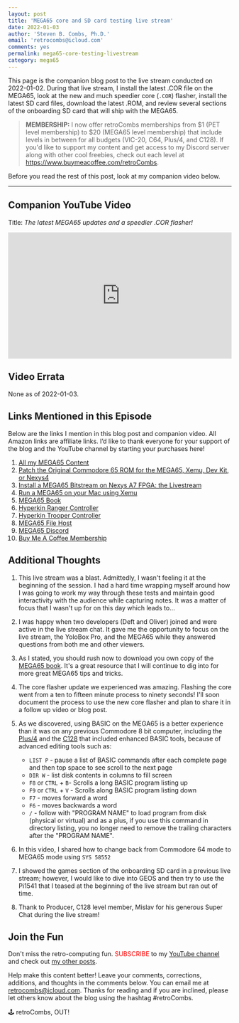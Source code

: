 ```yaml
---
layout: post
title: 'MEGA65 core and SD card testing live stream'
date: 2022-01-03
author: 'Steven B. Combs, Ph.D.'
email: 'retrocombs@icloud.com'
comments: yes
permalink: mega65-core-testing-livestream
category: mega65
---
```


This page is the companion blog post to the live stream conducted on 2022-01-02. During that live stream, I install the latest .COR file on the MEGA65, look at the new and much speedier core (`.COR`) flasher, install the latest SD card files, download the latest .ROM, and review several sections of the onboarding SD card that will ship with the MEGA65.

> **MEMBERSHIP:** I now offer retroCombs memberships from $1 (PET level membership) to $20 (MEGA65 level membership) that include levels in between for all budgets (VIC-20, C64, Plus/4, and C128). If you'd like to support my content and get access to my Discord server along with other cool freebies, check out each level at <https://www.buymeacoffee.com/retroCombs>.

Before you read the rest of this post, look at my companion video below.

----

## Companion YouTube Video

Title: _The latest MEGA65 updates and a speedier .COR flasher!‌_

<div style="position:relative;padding-top:56.25%;"><p><iframe src="https://www.youtube.com/embed/G3sOKQOOiiA" frameborder="0" allowfullscreen="true" mozallowfullscreen="true" webkitallowfullscreen="true" style="position:absolute;top:0;left:0;width:100%;height:100%;"></iframe></p></div>

## Video Errata

None as of 2022-01-03.

## Links Mentioned in this Episode

Below are the links I mention in this blog post and companion video. All Amazon links are affiliate links. I’d like to thank everyone for your support of the blog and the YouTube channel by starting your purchases here!

1. [All my MEGA65 Content](https://www.stevencombs.com/mega65)
2. [Patch the Original Commodore 65 ROM for the MEGA65, Xemu, Dev Kit, or Nexys4](https://www.stevencombs.com/patch-c65-rom)
3. [Install a MEGA65 Bitstream on Nexys A7 FPGA: the Livestream](https://www.stevencombs.com/mega65-nexys4-livestream)
4. [Run a MEGA65 on your Mac using Xemu](https://www.stevencombs.com/xemu-on-mac)
5. [MEGA65 Book](https://files.mega65.org?id=d668168c-1fef-4560-a530-77e9e237536d)
5. [Hyperkin Ranger Controller](https://amzn.to/3orPuEv)
6. [Hyperkin Trooper Controller](https://amzn.to/3l1CHXj)
7. [MEGA65 File Host](https://files.mega65.org)
8. [MEGA65 Discord](http://www.mega65.org/chat)
9. [Buy Me A Coffee Membership](https://www.buymeacoffee.com/retroCombs)

## Additional Thoughts

1. This live stream was a blast. Admittedly, I wasn't feeling it at the beginning of the session. I had a hard time wrapping myself around how I was going to work my way through these tests and maintain good interactivity with the audience while capturing notes. It was a matter of focus that I wasn't up for on this day which leads to…
2. I was happy when two developers (Deft and Oliver) joined and were active in the live stream chat. It gave me the opportunity to focus on the live stream, the YoloBox Pro, and the MEGA65 while they answered questions from both me and other viewers.
3. As I stated, you should rush now to download you own copy of the [MEGA65 book](https://files.mega65.org?id=d668168c-1fef-4560-a530-77e9e237536d). It's a great resource that I will continue to dig into for more great MEGA65 tips and tricks.
3. The core flasher update we experienced was amazing. Flashing the core went from a ten to fifteen minute process to ninety seconds! I'll soon document the process to use the new core flasher and plan to share it in a follow up video or blog post.
4. As we discovered, using BASIC on the MEGA65 is a better experience than it was on any previous Commodore 8 bit computer, including the [Plus/4](https://www.stevencombs.com/plus4) and the [C128](https://www.stevencombs.com/c128-1) that included enhanced BASIC tools, because of advanced editing tools such as:

    - `LIST P` - pause a list of BASIC commands after each complete page and then top space to see scroll to the next page
    - `DIR W` - list disk contents in columns to fill screen
    - `F8` or `CTRL` + `B`- Scrolls a long BASIC program listing up
    - `F9` or `CTRL` + `V` - Scrolls along BASIC program listing down
    - `F7` - moves forward a word
    - `F6` - moves backwards a word
    - `/` - follow with "PROGRAM NAME" to load program from disk (physical or virtual) and as a plus, if you use this command in directory listing, you no longer need to remove the trailing characters after the "PROGRAM NAME".

5. In this video, I shared how to change back from Commodore 64 mode to MEGA65 mode using `SYS 58552`
6. I showed the games section of the onboarding SD card in a previous live stream; however, I would like to dive into GEOS and then try to use the Pi1541 that I teased at the beginning of the live stream but ran out of time.
6. Thank to Producer, C128 level member, Mislav for his generous Super Chat during the live stream!

## Join the Fun

Don't miss the retro-computing fun. <font color="red">SUBSCRIBE</font> to my [YouTube channel](https://www.youtube.com/stevencombs) and check out [my other posts](https://www.stevencombs.com).

Help make this content better! Leave your comments, corrections, additions, and thoughts in the comments below. You can email me at [retrocombs@icloud.com](mailto:retrocombs@icloud.com). Thanks for reading and if you are inclined, please let others know about the blog using the hashtag #retroCombs.

🕹️ retroCombs, OUT!
